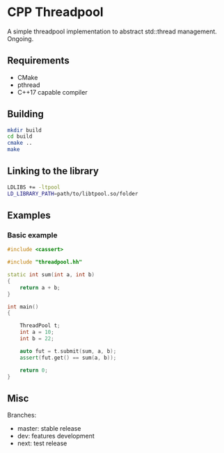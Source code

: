 # CPP Threadpool

A simple threadpool implementation to abstract std::thread management.
Ongoing.

## Requirements

- CMake
- pthread
- C++17 capable compiler

## Building

```bash
mkdir build
cd build
cmake ..
make
```

## Linking to the library
```bash
LDLIBS += -ltpool
LD_LIBRARY_PATH=path/to/libtpool.so/folder
```

## Examples

### Basic example

```C++
#include <cassert>

#include "threadpool.hh"

static int sum(int a, int b)
{
    return a + b;
}

int main()
{

    ThreadPool t;
    int a = 10;
    int b = 22;

    auto fut = t.submit(sum, a, b);
    assert(fut.get() == sum(a, b));

    return 0;
}
```

## Misc

Branches:

- master: stable release
- dev: features development
- next: test release
